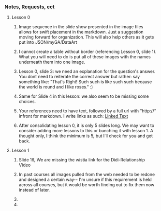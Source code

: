 ###  Notes, Requests, ect

1. Lesson 0

   1. Image sequence in the slide show presented in the image files allows for swift placement in the markdown. Just a suggestion moving forward for organization. This will also help others as it gets put into JSON/myGA/DataArt

   2. I cannot create a table without border (referencing Lesson 0, slide 1). What you will need to do is put all of these images with the names underneath them into one image.

   3. Lesson 0, slide 3: we need an explanation for the question's answer. You dont need to reiterate the correct answer but rather: say something like: "That's Right! Such such is like such such because the world is round and I like roses." :)

   4. Same for Slide 4 in this lesson: we also seem to be missing some choices.

   5. Your references need to have text, followed by a full url with "http://" infront for markdown. I write links as such: [Linked Text](http://www.###.com)

   6. After consolidating lesson 0, it is only 5 slides long. We may want to consider adding more lessons to this or bunching it with lesson 1. A thought only, I think the minimum is 5, but I'll check for you and get back.

2. Lesson 1
   1. Slide 16, We are missing the wistia link for the Didi-Relationship Video

   2. In past courses all images pulled from the web needed to be redone and designed a certain way-- I'm unsure if this requirement is held across all courses, but it would be worth finding out to fix them now instead of later.

   3.
   4.
